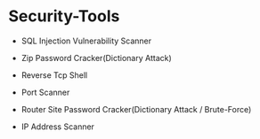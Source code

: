 # Security-Tools

- SQL Injection Vulnerability Scanner

- Zip Password Cracker(Dictionary Attack)

- Reverse Tcp Shell

- Port Scanner

- Router Site Password Cracker(Dictionary Attack / Brute-Force)

- IP Address Scanner
